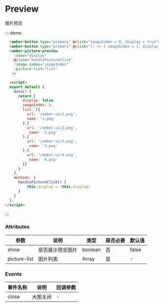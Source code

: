 # Preview 
  图片预览

::: demo
```html
  <amber-button type="primary" @click="imageIndex = 0, display = true">预览图片</amber-button>
  <amber-button type="primary" @click="() => { imageIndex = 1, display = true }">预览第2张图片</amber-button>
  <amber-picture-preview 
    :show="display" 
    @close="handlePictureClick" 
    :image-index="imageIndex"
    :picture-list="list" 
   />

  <script>
  export default {
    data() {
      return {
        display: false,
        imageIndex: 0,
        list: [{
          url: '/amber-ui/1.png',
          name: '1.png'
        },{
          url: '/amber-ui/2.png',
           name: '2.png'
        },{
          url: '/amber-ui/3.png',
           name: '3.png'
        },{
          url: '/amber-ui/4.png',
           name: '4.png'
        }]
      }
    },
    methods: {
      handlePictureClick() {
          this.display = !this.display;
      }
    }
  };
</script>
```
:::

### Attributes


| 参数 | 说明 | 类型 | 是否必要 | 默认值 |
| --- | ---  | --- |  ---    | --- |
| show | 是否展示预览图片 | boolean | 否 | false |
| picture-list | 图片列表 | Array | 是 | - |


### Events
| 事件名称 | 说明 | 回调参数 | 
| --- | ---  | --- |  
| close| 大图关闭 | - |


